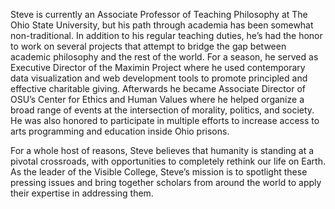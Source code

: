Steve is currently an Associate Professor of Teaching Philosophy at The Ohio State University, but his path through academia has been somewhat non-traditional. In addition to his regular teaching duties, he’s had the honor to work on several projects that attempt to bridge the gap between academic philosophy and the rest of the world. For a season, he served as Executive Director of the Maximin Project where he used contemporary data visualization and web development tools to promote principled and effective charitable giving. Afterwards he became Associate Director of OSU’s Center for Ethics and Human Values where he helped organize a broad range of events at the intersection of morality, politics, and society. He was also honored to participate in multiple efforts to increase access to arts programming and education inside Ohio prisons.

For a whole host of reasons, Steve believes that humanity is standing at a pivotal crossroads, with opportunities to completely rethink our life on Earth. As the leader of the Visible College, Steve’s mission is to spotlight these pressing issues and bring together scholars from around the world to apply their expertise in addressing them.
